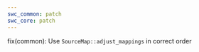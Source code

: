 ```yaml
---
swc_common: patch
swc_core: patch
---
```


fix(common): Use `SourceMap::adjust_mappings` in correct order
